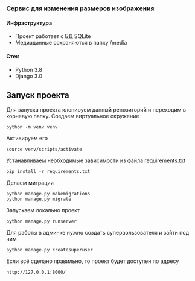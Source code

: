### Сервис для изменения размеров изображения

#### Инфраструктура
* Проект работает с БД SQLite
* Медиаданные сохраняются в папку /media

#### Стек
* Python 3.8
* Django 3.0


## Запуск проекта
Для запуска проекта клонируем данный репозиторий и переходим в корневую папку.
Создаем виртуальное окружение

```
python -m venv venv
```

Активируем его

```
source venv/scripts/activate
```

Устанавливаем необходимые зависимости из файла requirements.txt

```
pip install -r requirements.txt
```

Делаем миграции

```
python manage.py makemigrations
python manage.py migrate
```

Запускаем локально проект

```
python manage.py runserver
```

Для работы в админке нужно создать супераользователя и зайти под ним

```
python manage.py createsuperuser
```

Если всё сделано правильно, то проект будет доступен по адресу

```
http://127.0.0.1:8000/
```
